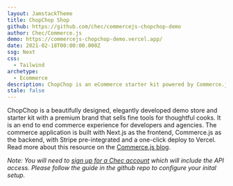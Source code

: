 ```yaml
---
layout: JamstackTheme
title: ChopChop Shop
github: https://github.com/chec/commercejs-chopchop-demo
author: Chec/Commerce.js
demo: https://commercejs-chopchop-demo.vercel.app/
date: 2021-02-18T00:00:00.000Z
ssg: Next
css:
  - Tailwind
archetype:
  - Ecommerce
description: ChopChop is an eCommerce starter kit powered by Commerce.js.
stale: false
---
```


ChopChop is a beautifully designed, elegantly developed demo store and starter kit with a premium brand that sells fine tools for thoughtful cooks. It is an end to end commerce experience for developers and agencies. The commerce application is built with Next.js as the frontend, Commerce.js as the backend, with Stripe pre-integrated and a one-click deploy to Vercel. Read more about this resource on the [Commerce.js blog](https://commercejs.com/blog/chopchop-nextjs-starter-commerce/).

_Note: You will need to [sign up for a Chec account](https://dashboard.chec.io/signup) which will include the API access. Please follow the guide in the github repo to configure your inital setup._
